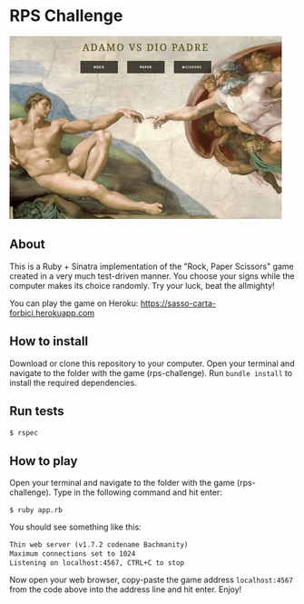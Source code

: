 # RPS Challenge

![Image of the game UI](cover.gif)

About
-------

This is a Ruby + Sinatra implementation of the "Rock, Paper Scissors" game created in a very much test-driven manner. You choose your signs while the computer makes its choice randomly. Try your luck, beat the allmighty!

You can play the game on Heroku:
https://sasso-carta-forbici.herokuapp.com


How to install
----

Download or clone this repository to your computer.
Open your terminal and navigate to the folder with the game (rps-challenge). Run `bundle install` to install the required dependencies.


Run tests
----
```
$ rspec
```

How to play
----

Open your terminal and navigate to the folder with the game (rps-challenge). Type in the following command and hit enter:

```
$ ruby app.rb
```
You should see something like this:
```
Thin web server (v1.7.2 codename Bachmanity)
Maximum connections set to 1024
Listening on localhost:4567, CTRL+C to stop
```

Now open your web browser, copy-paste the game address `localhost:4567` from the code above into the address line and hit enter. Enjoy!
